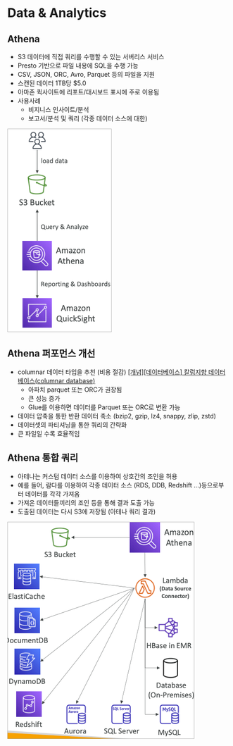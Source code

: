 # Data & Analytics

## Athena

- S3 데이터에 직접 쿼리를 수행할 수 있는 서버리스 서비스
- Presto 기반으로 파일 내용에 SQL을 수행 가능
- CSV, JSON, ORC, Avro, Parquet 등의 파일을 지원
- 스캔된 데이터 1TB당 $5.0
- 아마존 퀵사이트에 리포트/대시보드 표시에 주로 이용됨
- 사용사례
  - 비지니스 인사이트/분석
  - 보고서/분석 및 쿼리 (각종 데이터 소스에 대한)

![images/data_and_analytics/1.png](images/data_and_analytics/1.png)

## Athena 퍼포먼스 개선

- columnar 데이터 타입을 추천 (비용 절감)
  [[개념][데이터베이스] 칼럼지향 데이터베이스(columnar database)](https://118k.tistory.com/400)
  - 아파치 parquet 또는 ORC가 권장됨
  - 큰 성능 증가
  - Glue를 이용하면 데이터를 Parquet 또는 ORC로 변환 가능
- 데이터 압축을 통한 반환 데이터 축소 (bzip2, gzip, lz4, snappy, zlip, zstd)
- 데이터셋의 파티셔닝을 통한 쿼리의 간략화
- 큰 파일일 수록 효율적임

## Athena 통합 쿼리

- 아테나는 커스텀 데이터 소스를 이용하여 상호간의 조인을 허용
- 예를 들어, 람다를 이용하여 각종 데이터 소스 (RDS, DDB, Redshift …)등으로부터 데이터를 각각 가져옴
- 가져온 데이터들끼리의 조인 등을 통해 결과 도출 가능
- 도출된 데이터는 다시 S3에 저장됨 (아테나 쿼리 결과)

![images/data_and_analytics/2.png](images/data_and_analytics/2.png)
